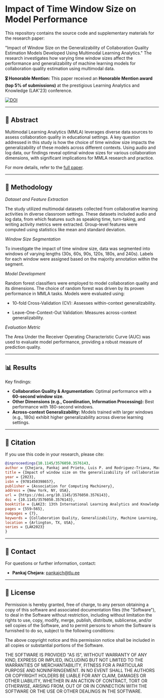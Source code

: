 # **Impact of Time Window Size on Model Performance**
This repository contains the source code and supplementary materials for the research paper:

"Impact of Window Size on the Generalizability of Collaboration Quality Estimation Models Developed Using Multimodal Learning Analytics."
The research investigates how varying time window sizes affect the performance and generalizability of machine learning models for collaboration quality estimation using multimodal data.

**🎖️ Honorable Mention:** This paper received an **Honorable Mention award (top 5% of submissions)** at the prestigious Learning Analytics and Knowledge (LAK'23) conference.

[![DOI](https://zenodo.org/badge/doi/10.1145/ACM.3576050.svg)](https://doi.org/10.1145/3576050.3576143)

---

## 📜 Abstract
Multimodal Learning Analytics (MMLA) leverages diverse data sources to assess collaboration quality in educational settings. A key question addressed in this study is how the choice of time window size impacts the generalizability of these models across different contexts. Using audio and log data, our findings reveal optimal window sizes for various collaboration dimensions, with significant implications for MMLA research and practice.

For more details, refer to the [full paper]([https://doi.org/XXXXXXX](https://doi.org/10.1145/3576050.3576143)).


---

## 🧪 Methodology

*Dataset and Feature Extraction*

The study utilized multimodal datasets collected from collaborative learning activities in diverse classroom settings. These datasets included audio and log data, from which features such as speaking time, turn-taking, and writing activity metrics were extracted. Group-level features were computed using statistics like mean and standard deviation.

*Window Size Segmentation*

To investigate the impact of time window size, data was segmented into windows of varying lengths (30s, 60s, 90s, 120s, 180s, and 240s). Labels for each window were assigned based on the majority annotation within the segment.

*Model Development*

Random forest classifiers were employed to model collaboration quality and its dimensions. The choice of random forest was driven by its proven performance in MMLA tasks. Models were evaluated using:

* 10-fold Cross-Validation (CV): Assesses within-context generalizability.

* Leave-One-Context-Out Validation: Measures across-context generalizability.

*Evaluation Metric*

The Area Under the Receiver Operating Characteristic Curve (AUC) was used to evaluate model performance, providing a robust measure of prediction quality.

---


## 📊 Results

Key findings:
- **Collaboration Quality & Argumentation:** Optimal performance with a **60-second window size**.
- **Other Dimensions (e.g., Coordination, Information Processing):** Best performance with 180-second windows.
- **Across-context Generalizability:** Models trained with larger windows (e.g., 180s) exhibit higher generalizability across diverse learning settings.

---

## 📖 Citation
If you use this code in your research, please cite:

```bibtex
@inproceedings{10.1145/3576050.3576143,
author = {Chejara, Pankaj and Prieto, Luis P. and Rodriguez-Triana, Maria Jesus and Ruiz-Calleja, Adolfo and Khalil, Mohammad},
title = {Impact of window size on the generalizability of collaboration quality estimation models developed using Multimodal Learning Analytics},
year = {2023},
isbn = {9781450398657},
publisher = {Association for Computing Machinery},
address = {New York, NY, USA},
url = {https://doi.org/10.1145/3576050.3576143},
doi = {10.1145/3576050.3576143},
booktitle = {LAK23: 13th International Learning Analytics and Knowledge Conference},
pages = {559–565},
numpages = {7},
keywords = {Collaboration Quality, Generalizability, Machine Learning, MultiModal Learning Analytics, Temporal Window},
location = {Arlington, TX, USA},
series = {LAK2023}
}
```


---

## 📧 Contact
For questions or further information, contact:
- **Pankaj Chejara**: [pankajch@tlu.ee](mailto:pankajch@tlu.ee)

---

## 📝 License

Permission is hereby granted, free of charge, to any person obtaining a copy of this software and associated documentation files (the  "Software"), to deal in the Software without restriction, including  without limitation the rights to use, copy, modify, merge, publish,  distribute, sublicense, and/or sell copies of the Software, and to  permit persons to whom the Software is furnished to do so, subject to  the following conditions:

The above copyright notice and this permission notice shall be included in all copies or substantial portions of the Software.

THE SOFTWARE IS PROVIDED "AS IS", WITHOUT WARRANTY OF ANY KIND,  EXPRESS OR IMPLIED, INCLUDING BUT NOT LIMITED TO THE WARRANTIES OF  MERCHANTABILITY, FITNESS FOR A PARTICULAR PURPOSE AND NONINFRINGEMENT.  IN NO EVENT SHALL THE AUTHORS OR COPYRIGHT HOLDERS BE LIABLE FOR ANY  CLAIM, DAMAGES OR OTHER LIABILITY, WHETHER IN AN ACTION OF CONTRACT,  TORT OR OTHERWISE, ARISING FROM, OUT OF OR IN CONNECTION WITH THE  SOFTWARE OR THE USE OR OTHER DEALINGS IN THE SOFTWARE.
